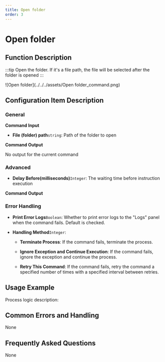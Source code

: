 ```yaml
---
title: Open folder
order: 3
---
```


# Open folder

## Function Description

:::tip 
Open the folder. If it's a file path, the file will be selected after the folder is opened
:::

![Open folder](../../../assets/Open folder_command.png)

## Configuration Item Description

### General

**Command Input**

- **File (folder) path**`string`: Path of the folder to open


**Command Output**

No output for the current command

### Advanced

- **Delay Before(milliseconds)**`Integer`: The waiting time before instruction execution


**Command Output**

### Error Handling

- **Print Error Logs**`Boolean`: Whether to print error logs to the "Logs" panel when the command fails. Default is checked. 

- **Handling Method**`Integer`:

    - **Terminate Process**: If the command fails, terminate the process.

    - **Ignore Exception and Continue Execution**: If the command fails, ignore the exception and continue the process.

    - **Retry This Command**: If the command fails, retry the command a specified number of times with a specified interval between retries.

## Usage Example

Process logic description:

## Common Errors and Handling

None

## Frequently Asked Questions

None

